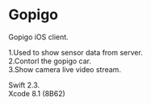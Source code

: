 # Gopigo

Gopigo iOS client.<br />

1.Used to show sensor data from server.<br />
2.Contorl the gopigo car.<br />
3.Show camera live video stream.<br />

Swift 2.3. <br />
Xcode 8.1 (8B62)<br />
